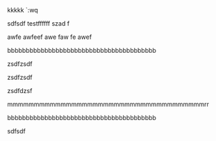 kkkkk    `:wq

sdfsdf
testffffff
szad
f

awfe
awfeef
awe
faw
fe
awef


bbbbbbbbbbbbbbbbbbbbbbbbbbbbbbbbbbbbbbbb


zsdfzsdf


zsdfzsdf

zsdfdzsf


mmmmmmmmmmmmmmmmmmmmmmmmmmmmmmmmmmmmmrr

bbbbbbbbbbbbbbbbbbbbbbbbbbbbbbbbbbbbbbbb


sdfsdf


